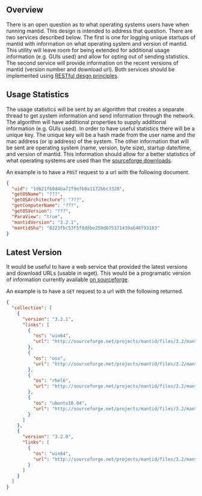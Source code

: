 Overview
--------
There is an open question as to what operating systems users have when running mantid. This design is intended to address that question. There are two services described below. The first is one for logging unique startups of mantid with information on what operating system and version of mantid. This utility will leave room for being extended for additional usage information (e.g. GUIs used) and allow for opting out of sending statistics. The second service will provide information on the recent versions of mantid (version number and download url). Both services should be implemented using [RESTful desgn principles](https://restful-api-design.readthedocs.org/en/latest/).

Usage Statistics
----------------
The usage statistics will be sent by an algorithm that creates a separate thread to get system information and send information through the network. The algorithm will have additional properties to supply additional information (e.g. GUIs used). In order to have useful statistics there will be a unique key. The unique key will be a hash made from the user name and the mac address (or ip address) of the system. The other information that will be sent are operating system (name, version, byte size), startup date/time, and version of mantid. This information should allow for a better statistics of what operating systems are used than the [sourceforge downloads](http://sourceforge.net/projects/mantid/files/3.2/stats/timeline).

An example is to have a `POST` request to a url with the following document.
```json
{
  "uid": "1d621f60d4ba72f9efb0a1172bbc3328",
  "getOSName": "???",
  "getOSArchitecture": "???",
  "getComputerName": "???",
  "getOSVersion": "???",
  "ParaView": "true",
  "mantidVersion": "3.2.1",
  "mantidSha": "8223fbc53f5f8d8be259d675171439a648f93183"
}
```

Latest Version
--------------
It would be useful to have a web service that provided the latest versions and download URLs (usable in wget). This would be a programatic version of information currently available [on sourceforge](http://sourceforge.net/projects/mantid/files/3.2/).

An example is to have a `GET` request to a url with the following returned.
```json
{
  "collection": [
    {
      "version": "3.2.1",
      "links": [
        {
          "os": "win64",
          "url": "http://sourceforge.net/projects/mantid/files/3.2/mantid-3.2.1-win64.exe/download"
        },
        {
          "os": "osx",
          "url": "http://sourceforge.net/projects/mantid/files/3.2/mantid-3.2.1-MountainLion.dmg/download"
        },
        {
          "os": "rhel6",
          "url": "http://sourceforge.net/projects/mantid/files/3.2/mantid-3.2.0-1.el6.x86_64.rpm/download"
        },
        {
          "os": "ubuntu10.04",
          "url": "http://sourceforge.net/projects/mantid/files/3.2/mantid_3.2.1-1_amd64.deb/download"
        }
      ]
    },
    {
      "version": "3.2.0",
      "links": [
        {
          "os": "win64",
          "url": "http://sourceforge.net/projects/mantid/files/3.2/mantid-3.2.0-win64.exe/download"
        }
      ]
    }
  ]
}
```
